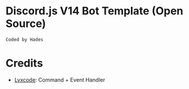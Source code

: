 # Discord.js V14 Bot Template (Open Source)
`Coded by Hades`

# Credits
- [Lyxcode](https://www.youtube.com/@Lyx/videos): Command + Event Handler
